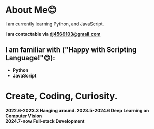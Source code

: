 # About Me😊

I am currently learning Python, and JavaScript.<strong/>

**I am contactable via dj4569103@gmail.com**

## I am familiar with ("Happy with Scripting Language!"😊):
* Python
* JavaScript

# Create, Coding, Curiosity.

2022.6-2023.3 Hanging around.
2023.5-2024.6 Deep Learning on Computer Vision </br>
2024.7-now Full-stack Development
